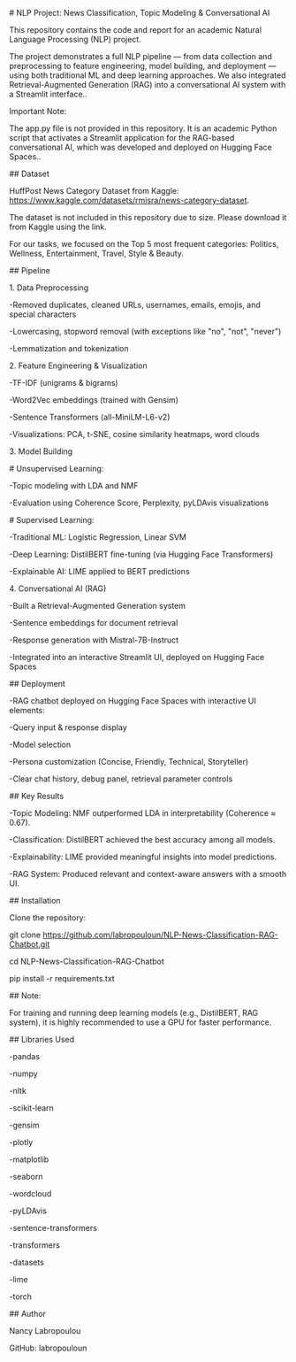 \# NLP Project: News Classification, Topic Modeling \& Conversational AI



This repository contains the code and report for an academic Natural Language Processing (NLP) project.

The project demonstrates a full NLP pipeline — from data collection and preprocessing to feature engineering, model building, and deployment — using both traditional ML and deep learning approaches. We also integrated Retrieval-Augmented Generation (RAG) into a conversational AI system with a Streamlit interface..



Important Note:

The app.py file is not provided in this repository. It is an academic Python script that activates a Streamlit application for the RAG-based conversational AI, which was developed and deployed on Hugging Face Spaces..



\## Dataset



HuffPost News Category Dataset from Kaggle: https://www.kaggle.com/datasets/rmisra/news-category-dataset.

The dataset is not included in this repository due to size. Please download it from Kaggle using the link.

For our tasks, we focused on the Top 5 most frequent categories: Politics, Wellness, Entertainment, Travel, Style \& Beauty.



\## Pipeline



1\. Data Preprocessing



-Removed duplicates, cleaned URLs, usernames, emails, emojis, and special characters



-Lowercasing, stopword removal (with exceptions like "no", "not", "never")



-Lemmatization and tokenization



2\. Feature Engineering \& Visualization



-TF-IDF (unigrams \& bigrams)



-Word2Vec embeddings (trained with Gensim)



-Sentence Transformers (all-MiniLM-L6-v2)



-Visualizations: PCA, t-SNE, cosine similarity heatmaps, word clouds



3\. Model Building



\# Unsupervised Learning:



-Topic modeling with LDA and NMF



-Evaluation using Coherence Score, Perplexity, pyLDAvis visualizations



\# Supervised Learning:



-Traditional ML: Logistic Regression, Linear SVM



-Deep Learning: DistilBERT fine-tuning (via Hugging Face Transformers)



-Explainable AI: LIME applied to BERT predictions



4\. Conversational AI (RAG)



-Built a Retrieval-Augmented Generation system



-Sentence embeddings for document retrieval



-Response generation with Mistral-7B-Instruct



-Integrated into an interactive Streamlit UI, deployed on Hugging Face Spaces



\## Deployment



-RAG chatbot deployed on Hugging Face Spaces with interactive UI elements:



-Query input \& response display



-Model selection



-Persona customization (Concise, Friendly, Technical, Storyteller)



-Clear chat history, debug panel, retrieval parameter controls



\## Key Results



-Topic Modeling: NMF outperformed LDA in interpretability (Coherence ≈ 0.67).



-Classification: DistilBERT achieved the best accuracy among all models.



-Explainability: LIME provided meaningful insights into model predictions.



-RAG System: Produced relevant and context-aware answers with a smooth UI.



\## Installation



Clone the repository:



git clone https://github.com/labropouloun/NLP-News-Classification-RAG-Chatbot.git

cd NLP-News-Classification-RAG-Chatbot

pip install -r requirements.txt



\## Note: 

For training and running deep learning models (e.g., DistilBERT, RAG system), it is highly recommended to use a GPU for faster performance.



\## Libraries Used



-pandas

-numpy

-nltk

-scikit-learn

-gensim

-plotly

-matplotlib

-seaborn

-wordcloud

-pyLDAvis

-sentence-transformers

-transformers

-datasets

-lime

-torch



\## Author

Nancy Labropoulou

GitHub: labropouloun

